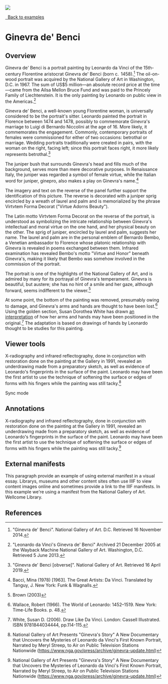 <a href="https://juncture-digital.org"><img src="https://gitcdn.link/repo/jstor-labs/juncture/main/images/ve-button.png"></a>

<param ve-config banner="https://free.iiifhosting.com/iiif/a50b36d92153db8db436cff50ab37345ad482823e756d48585829e9a20cdc2c3/pct:0,52,100,38/full/0/gray.jpg" layout="vtl" title="Ginevra de' Benci" author="Leonardo da Vinci">

<a class="nav" href="/examples"><i class="fas fa-arrow-circle-left"></i>&nbsp;&nbsp;Back to examples</a>

<param ve-entity title="Leonardo da Vinci" eid="Q762">

# Ginevra de' Benci

## Overview

<span eid="Q1267893">Ginevra de' Benci</span> is a portrait painting by Leonardo da Vinci of the 15th-century Florentine aristocrat <span eid="Q3494135">Ginevra de' Benci</span> (born c.  1458).[^1] The oil-on-wood portrait was acquired by the National Gallery of Art in Washington, D.C. in 1967. The sum of US$5 million—an absolute record price at the time—came from the Ailsa Mellon Bruce Fund and was paid to the Princely Family of Liechtenstein. It is the only painting by Leonardo on public view in the Americas.[^2]
<param ve-image 
       url="https://upload.wikimedia.org/wikipedia/commons/e/ee/Ginevra_de%27_Benci_-_National_Gallery_of_Art.jpg"
       label="Ginevra de' Benci"
       description="Ginevra de' Benci is a portrait painting by Leonardo da Vinci of the 15th-century Florentine aristocrat Ginevra de' Benci."
       attribution="National Gallery of Art (https://www.nga.gov/collection/art-object-page.50724.html)"
       license="Public domain">
<param ve-video vid="aSwIm2h-uco">

Ginevra de' Benci, a well-known young Florentine woman, is universally considered to be the portrait's sitter. Leonardo painted the portrait in Florence between 1474 and 1478, possibly to commemorate Ginevra's marriage to Luigi di Bernardo Niccolini at the age of 16. More likely, it commemorates the engagement. Commonly, contemporary portraits of females were commissioned for either of two occasions: betrothal or marriage. Wedding portraits traditionally were created in pairs, with the woman on the right, facing left; since this portrait faces right, it more likely represents betrothal.[^3]
<param ve-entity title="Florence" eid="Q2044" aliases="florentine">
<param ve-map prefer-geojson center="Q2044" zoom="8" basemap="Stamen_TerrainBackground">

The <span data-mouseover-image-zoomto="568,687,6480,8027">juniper bush</span> that surrounds Ginevra's head and fills much of the background, serves more than mere decorative purposes. In Renaissance Italy, the juniper was regarded a symbol of female virtue, while the Italian word for juniper, ginepro, also makes a play on Ginevra's name.[^4]
<param ve-image manifest="https://iiif.juncture-digital.org/manifest/1a5fa6b073e9ae3b773f5ae8e421b6ea09989b0257c142a1b7df7146d640a720">

The imagery and text on the reverse of the panel further support the identification of this picture. The reverse is decorated with a juniper sprig encircled by a wreath of laurel and palm and is memorialized by the phrase Virtvtem Forma Decorat ("Virtue Adorns Beauty").
<param ve-image 
       url="https://upload.wikimedia.org/wikipedia/commons/1/12/Leonardo_da_Vinci_-_Wreath_of_Laurel%2C_Palm%2C_and_Juniper_with_a_Scroll_inscribed_Virtutem_Forum_Decorat_%28reverse%29_-_Google_Art_Project.jpg"
       label="Wreath of Laurel, Palm, and Juniper with a Scroll inscribed Virtutem Forum Decorat (reverse)"
       description="Ginevra de' Benci is a portrait painting by Leonardo da Vinci of the 15th-century Florentine aristocrat Ginevra de' Benci."
       license="Public domain"
       fit="contain">

The Latin motto Virtvtem Forma Decorat on the reverse of the portrait, is understood as symbolizing the intricate relationship between Ginevra's intellectual and moral virtue on the one hand, and her physical beauty on the other. The sprig of juniper, encircled by laurel and palm, suggests her name. The laurel and palm are in the personal emblem of Bernardo Bembo, a Venetian ambassador to Florence whose platonic relationship with Ginevra is revealed in poems exchanged between them. Infrared examination has revealed Bembo's motto "Virtue and Honor" beneath Ginevra's, making it likely that Bembo was somehow involved in the commission of the portrait.
<param ve-image manifest="https://iiif.juncture-digital.org/manifest/d579fb3241f37032a5986c666421cb984e04d390c4b152aa8b62ca9ca816dc57">

The portrait is one of the highlights of the National Gallery of Art, and is admired by many for its portrayal of Ginevra's temperament. Ginevra is beautiful, but austere; she has no hint of a smile and her gaze, although forward, seems indifferent to the viewer.[^5]
<param ve-entity eid="Q214867">
<param ve-image fit="contain"
       url="https://upload.wikimedia.org/wikipedia/commons/f/f3/National_Gallery%2C_West_Building_-_Ginevra_as_she_is_displayed.JPG"
       label="National Gallery, West Building - Ginevra as she is displayed"
       attribution="Albert Herring"
       license="https://creativecommons.org/licenses/by-sa/3.0/deed.en">
<param ve-map center="Q214867" zoom="14">

At some point, the bottom of the painting was removed, presumably owing to damage, and Ginevra's arms and hands are thought to have been lost.[^6] Using the golden section, Susan Dorothea White has drawn [an interpretation](http://www.susandwhite.com.au/enlarge.php?workID=162) of how her arms and hands may have been positioned in the original.[^7] The adaptation is based on drawings of hands by Leonardo thought to be studies for this painting.
<param ve-image fit="contain"
       url="https://upload.wikimedia.org/wikipedia/commons/2/2b/Ginevra_benci_with_hands_collage.jpg"
       label="Ginevra benci with hands collage"
       attribution="Shakko (https://commons.wikimedia.org/wiki/User:Shakko)"
       license="https://creativecommons.org/licenses/by-sa/3.0/deed.en">

## Viewer tools

X-radiography and infrared reflectography, done in conjunction with restoration done on the painting at the Gallery in 1991, revealed an underdrawing made from a preparatory sketch, as well as evidence of Leonardo's fingerprints in the surface of the paint. Leonardo may have been the first artist to use the technique of softening the surface or edges of forms with his fingers while the painting was still tacky.[^8]
<param ve-compare curtain
       url="https://upload.wikimedia.org/wikipedia/commons/9/91/Infrared_reflectograms_of_the_Ginevra_de%27_Benci_by_Leonardo_da_Vinci.jpg"
       label="Infrared reflectograms of Ginevra de' Benci by Leonardo da Vinci. National Gallery of Art."
       attribution="Tangopaso (https://commons.wikimedia.org/wiki/User:Tangopaso)"
       license="Public domain">
<param ve-compare manifest="https://iiif.juncture-digital.org/manifest/1a5fa6b073e9ae3b773f5ae8e421b6ea09989b0257c142a1b7df7146d640a720">

Sync mode
<param ve-compare sync
       url="https://upload.wikimedia.org/wikipedia/commons/9/91/Infrared_reflectograms_of_the_Ginevra_de%27_Benci_by_Leonardo_da_Vinci.jpg"
       label="Infrared reflectograms of Ginevra de' Benci by Leonardo da Vinci. National Gallery of Art."
       attribution="Tangopaso (https://commons.wikimedia.org/wiki/User:Tangopaso)"
       license="Public domain">
<param ve-compare manifest="https://iiif.juncture-digital.org/manifest/1a5fa6b073e9ae3b773f5ae8e421b6ea09989b0257c142a1b7df7146d640a720">

## Annotations

X-radiography and infrared reflectography, done in conjunction with restoration done on the painting at the Gallery in 1991, revealed an underdrawing made from a preparatory sketch, as well as evidence of Leonardo's fingerprints in the surface of the paint. Leonardo may have been the first artist to use the technique of softening the surface or edges of forms with his fingers while the painting was still tacky.[^8]
<param ve-image manifest="https://iiif.juncture-digital.org/manifest/1a5fa6b073e9ae3b773f5ae8e421b6ea09989b0257c142a1b7df7146d640a720">

## External manifests

This paragraph provide an example of using external manifest in a visual essay.  Librarys, museums and other content sites often use IIIF to view content images online and sometimes provide a link to the IIIF manifests.  In this example we're using a manifest from the National Gallery of Art.  Wellcome Library.
<param ve-image primary manifest="https://www.nga.gov/api/v1/iiif/presentation/manifest.json?cultObj:id=50724">

## References

[^1]: "Ginevra de' Benci". National Gallery of Art. D.C. Retrieved 16 November 2014.
[^2]: "Leonardo da Vinci's Ginevra de' Benci" Archived 21 December 2005 at the Wayback Machine National Gallery of Art. Washington, D.C. Retrieved 5 June 2013.
[^3]: "Ginevra de' Benci [obverse]". National Gallery of Art. Retrieved 16 April 2019.
[^4]: Bacci, Mina (1978) [1963]. The Great Artists: Da Vinci. Translated by Tanguy, J. New York: Funk & Wagnalls.
[^5]: Brown (2003)
[^6]: Wallace, Robert (1966). The World of Leonardo: 1452–1519. New York: Time-Life Books. p. 48.
[^7]: White, Susan D. (2006). Draw Like Da Vinci. London: Cassell Illustrated. ISBN 9781844034444, pp.114-115.
[^8]: National Gallery of Art Presents "Ginevra's Story" A New Documentary that Uncovers the Mysteries of Leonardo da Vinci's First Known Portrait, Narrated by Meryl Streep, to Air on Public Television Stations Nationwide (https://www.nga.gov/press/archive/ginevra-update.html)
